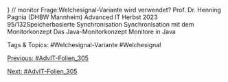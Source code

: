 } // monitor
Frage:Welchesignal-Variante wird verwendet?
Prof. Dr. Henning Pagnia (DHBW Mannheim) Advanced IT Herbst 2023 95/132Speicherbasierte Synchronisation Synchronisation mit dem Monitorkonzept
Das Java-Monitorkonzept
Monitore in Java

   Tags & Topics:
   #Welchesignal-Variante
   #Welchesignal

[Previous: #AdvIT-Folien_305](AdvIT-Folien_305.md)

[Next: #AdvIT-Folien_305](AdvIT-Folien_305.md)